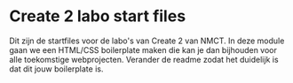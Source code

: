# Create 2 labo start files
Dit zijn de startfiles voor de labo's van Create 2 van NMCT.
In deze module gaan we een HTML/CSS boilerplate maken die kan je dan bijhouden voor alle toekomstige webprojecten.
Verander de readme zodat het duidelijk is dat dit jouw boilerplate is.
